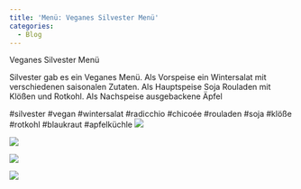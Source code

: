 ```yaml
---
title: 'Menü: Veganes Silvester Menü'
categories:
  - Blog
---
```


Veganes Silvester Menü

Silvester gab es ein Veganes Menü.
Als Vorspeise ein Wintersalat mit verschiedenen saisonalen Zutaten.
Als Hauptspeise Soja Rouladen mit Klößen und Rotkohl.
Als Nachspeise ausgebackene Äpfel

#silvester #vegan #wintersalat #radicchio #chicoée #rouladen #soja #klöße #rotkohl #blaukraut #apfelküchle
![](..\..\.\assets\2020-12-31-silvester\1.jpg)

![](..\..\.\assets\2020-12-31-silvester\2.jpg)

![](..\..\.\assets\2020-12-31-silvester\3.jpg)

![](..\..\.\assets\2020-12-31-silvester\4.jpg)


